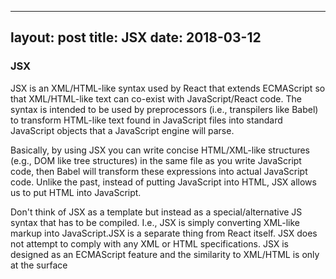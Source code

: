 
---
layout: post
title: JSX
date: 2018-03-12
---

### JSX

JSX is an XML/HTML-like syntax used by React that extends ECMAScript so that XML/HTML-like text can co-exist with JavaScript/React code. The syntax is intended to be used by preprocessors (i.e., transpilers like Babel) to transform HTML-like text found in JavaScript files into standard JavaScript objects that a JavaScript engine will parse.

Basically, by using JSX you can write concise HTML/XML-like structures (e.g., DOM like tree structures) in the same file as you write JavaScript code, then Babel will transform these expressions into actual JavaScript code. Unlike the past, instead of putting JavaScript into HTML, JSX allows us to put HTML into JavaScript.


Don't think of JSX as a template but instead as a special/alternative JS syntax that has to be compiled. I.e., JSX is simply converting XML-like markup into JavaScript.JSX is a separate thing from React itself. JSX does not attempt to comply with any XML or HTML specifications. JSX is designed as an ECMAScript feature and the similarity to XML/HTML is only at the surface

